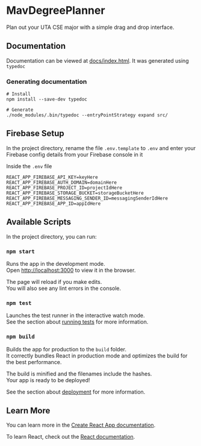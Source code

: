 # MavDegreePlanner

Plan out your UTA CSE major with a simple drag and drop interface.

## Documentation

Documentation can be viewed at [docs/index.html](docs/index.html). It was generated using `typedoc`

### Generating documentation

```text
# Install
npm install --save-dev typedoc

# Generate
./node_modules/.bin/typedoc --entryPointStrategy expand src/
```

## Firebase Setup

In the project directory, rename the file `.env.template` to `.env` and enter your Firebase config details from your Firebase console in it

Inside the `.env` file

```env
REACT_APP_FIREBASE_API_KEY=keyHere
REACT_APP_FIREBASE_AUTH_DOMAIN=domainHere
REACT_APP_FIREBASE_PROJECT_ID=projectIdHere
REACT_APP_FIREBASE_STORAGE_BUCKET=storageBucketHere
REACT_APP_FIREBASE_MESSAGING_SENDER_ID=messagingSenderIdHere
REACT_APP_FIREBASE_APP_ID=appIdHere
```

## Available Scripts

In the project directory, you can run:

### `npm start`

Runs the app in the development mode.\
Open [http://localhost:3000](http://localhost:3000) to view it in the browser.

The page will reload if you make edits.\
You will also see any lint errors in the console.

### `npm test`

Launches the test runner in the interactive watch mode.\
See the section about [running tests](https://facebook.github.io/create-react-app/docs/running-tests) for more information.

### `npm build`

Builds the app for production to the `build` folder.\
It correctly bundles React in production mode and optimizes the build for the best performance.

The build is minified and the filenames include the hashes.\
Your app is ready to be deployed!

See the section about [deployment](https://facebook.github.io/create-react-app/docs/deployment) for more information.

## Learn More

You can learn more in the [Create React App documentation](https://facebook.github.io/create-react-app/docs/getting-started).

To learn React, check out the [React documentation](https://reactjs.org/).
